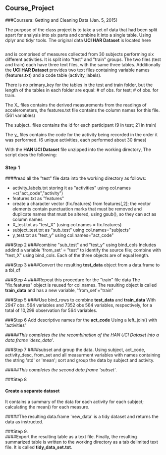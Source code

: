 ## Course_Project
###Coursera: Getting and Cleaning Data (Jan. 5, 2015)

The purpose of the class project is to take a set of data that had been split 
apart for analysis into six parts and combine it into a single table. Using dplyr and tidyr tools. The original data __UCI HAR Dataset__ is located here 

```https://d396qusza40orc.cloudfront.net/getdata%2Fprojectfiles%2FUCI%20HAR%20Dataset.zip
```

and is comprised of measures collected from 30 subjects performing six different activities.  It is split into "test" and "train" groups.  The two files (test and train) each have three text files, with the same three tables.  Additionally the __UCI HAR Dataset__ provides two text files containing variable names (features.txt) and a code table (activity_labels).

There is no primary_key for the tables in the test and train folder, but the length of the tables in each folder are equal: # of obs. for test; # of obs. for train.

The X_ files contains the derived measurements from the readings of accelerometers, the features.txt file contains the column names for this file. (561 variables)

The subject_ files contains the id for each participant (9 in test; 21 in train)

The y_ files contains the code for the activity being recorded in the order it was performed. (6 unique activities, each performed about 30 times)

With the __HAN UCI Dataset__ file unzipped into the working directory, The script does the following:

### Step 1
####read all the "test" file data into the working directory as follows:

+ activity_labels.txt storing it as "activities" using col.names =c("act_code","activity")
+ features.txt as "features"
+ create a character vector (fix.features) from features[,2]; the vector elements contain punctuation marks that must be removed and duplicate names that must be altered, using gsub(), so they can act as column names
+ X_test.txt as "test_X" (using col.names = fix.features)
+ subject_test.txt as "sub_test" using col.names="subjects"
+ y_test.txt as "test_y" using col.names="act_code"

###Step 2 
####combine "sub_test" and "test_y" using bind_cols
Includes addind a variable 'from_set' = "test" to identify the source file; combine with "test_X" using bind_cols. Each of the three objects are of equal length.

###Step 3
####Convert the resulting __test_data__ object from a data.frame to a tbl_df 

###Step 4
####Repeat this procedure for the "train" file data
The "fix.features" object is reused for col.names.  The resulting object is called __train_data__ and has a new variable, 'from_set'="train"

###Step 5
####Use bind_rows to combine __test_data__ and __train_data__ 
With 2947 obs. 564 variables and 7352 obs 564 variables, respectively, for a total of 10,299 observation for 564 variables.

###Step 6 Add descriptive names for the __act_code__ 
Using a left_join() with 'activities'

#####*This completes the the recombination of the HAN UCI Dataset into a data.frame 'desc_data'*.


###Step 7 
####subset and group the data.
Using subject, act_code, activity_desc, from_set and all measurment variables with names containing the string 'std' or 'mean'; sort and group the data by subject and activity.

#####*This completes the second data.frame 'subset'*.

###Step 8 
#### Create a separate dataset 
It contains a summary of the data for each activity for each subject; calculating the mean() for each measure.

#####The resulting data.frame 'new_data' is a tidy dataset and returns the data as instructed.

###Step 9.  
####Export the resulting table as a text file.
Finally, the resulting summarized table is written to the working directory as a tab delimited text file.  It is called __tidy_data_set.txt__.